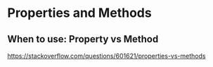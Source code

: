 # Properties and Methods

## When to use: Property vs Method

https://stackoverflow.com/questions/601621/properties-vs-methods
